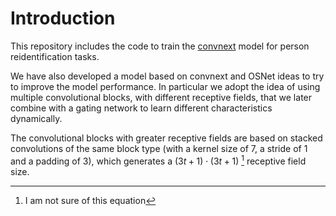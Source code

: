 # Introduction
This repository includes the code to train the
[convnext](https://github.com/facebookresearch/ConvNeXt) model for person
reidentification tasks.

We have also developed a model based on convnext and OSNet ideas to try to
improve the model performance. In particular we adopt the idea of using
multiple convolutional blocks, with different receptive fields, that we later
combine with a gating network to learn different characteristics dynamically.

The convolutional blocks with greater receptive fields are based on stacked
convolutions of the same block type (with a kernel size of 7, a stride of 1 and
a padding of 3), which generates a $(3t + 1) \cdot (3t + 1)$ [^1] receptive
field size.

[^1]: I am not sure of this equation
